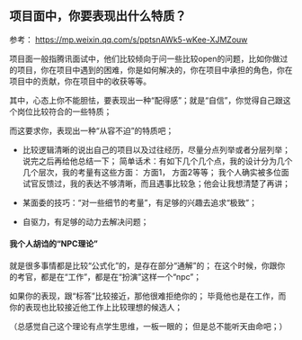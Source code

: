 
## 项目面中，你要表现出什么特质？
参考：
<https://mp.weixin.qq.com/s/pptsnAWk5-wKee-XJMZouw>

项目面一般指腾讯面试中，他们比较倾向于问一些比较open的问题，比如你做过的项目，你在项目中遇到的困难，你是如何解决的，你在项目中承担的角色，你在项目中的贡献，你在项目中的收获等等。


其中，心态上你不能胆怯，要表现出一种“配得感”；就是“自信”，你觉得自己跟这个岗位比较符合的一些特质；

而这要求你，表现出一种“从容不迫”的特质吧；

- 比较逻辑清晰的说出自己的项目以及过往经历，尽量分点列举或者分层列举；说完之后再给他总结一下；
简单话术：有如下几个几个点，我的设计分为几个几个层次，我的考量有这些方面： 方面1， 方面2等等；
我个人确实被多位面试官反馈过，我的表达不够清晰，而且遇事比较急；他会让我想清楚了再讲；

- 某面委的技巧：“对一些细节的考量”，有足够的兴趣去追求“极致”；
- 自驱力，有足够的动力去解决问题；


#### 我个人胡诌的“NPC理论”

就是很多事情都是比较“公式化”的，是存在部分“通解”的；
在这个时候，你跟你的考官，都是在“工作”，都是在“扮演”这样一个“npc”；

如果你的表现，跟“标答”比较接近，那他很难拒绝你的； 
毕竟他也是在工作，而你的表现也比较接近他工作上比较理想的候选人；

（总感觉自己这个理论有点学生思维，一板一眼的； 但是总不能听天由命吧；）
